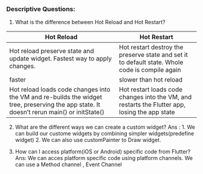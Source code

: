 ### Descriptive Questions:
1. What is the difference between Hot Reload and Hot Restart?

| Hot Reload          | Hot Restart |
| ------           | ------ |
| Hot reload preserve state and update widget. Fastest way to apply changes.  | Hot restart destroy the preserve state and set it to default state. Whole code is compile again |
| faster | slower than hot reload |
| Hot reload loads code changes into the VM and re-builds the widget tree, preserving the app state. It doesn’t rerun main() or initState() | Hot restart loads code changes into the VM, and restarts the Flutter app, losing the app state |



2. What are the different ways we can create a custom widget?
Ans : 1. We can build our custome widgets by combining simpler widgets(predefine widget)
      2. We can also use customPainter to Draw widget.




3. How can I access platform(iOS or Android) specific code from Flutter?
Ans: We can acces platform specific code using platform channels. We can use a Method channel , Event Channel 
